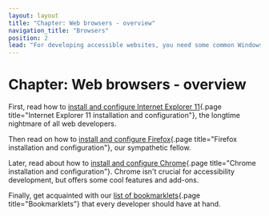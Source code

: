 ```yaml
---
layout: layout
title: "Chapter: Web browsers - overview"
navigation_title: "Browsers"
position: 2
lead: "For developing accessible websites, you need some common Windows web browsers. In this chapter, you will learn how to install and configure them. Additionally, we introduce some useful extensions and bookmarklets that will support you in your daily routine."
---
```


# Chapter: Web browsers - overview

First, read how to [install and configure Internet Explorer 11](/part--setup-of-the-accessibility-environment---introduction/chapter--web-browsers---overview/internet-explorer-11-installation-and-configuration){.page title="Internet Explorer 11 installation and configuration"}, the longtime nightmare of all web developers.

Then read on how to [install and configure Firefox](/part--setup-of-the-accessibility-environment---introduction/chapter--web-browsers---overview/firefox-installation-and-configuration){.page title="Firefox installation and configuration"}, our sympathetic fellow.

Later, read about how to [install and configure Chrome](/part--setup-of-the-accessibility-environment---introduction/chapter--web-browsers---overview/chrome-installation-and-configuration){.page title="Chrome installation and configuration"}. Chrome isn't crucial for accessibility development, but offers some cool features and add-ons.

Finally, get acquainted with our [list of bookmarklets](/part--setup-of-the-accessibility-environment---introduction/chapter--web-browsers---overview/bookmarklets){.page title="Bookmarklets"} that every developer should have at hand.